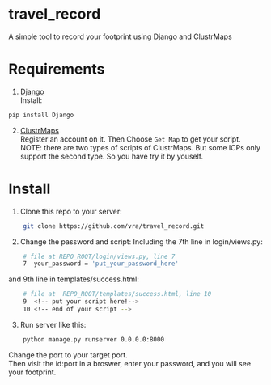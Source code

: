 # travel_record
A simple tool to record your footprint using Django and ClustrMaps

# Requirements
 1. [Django](https://www.djangoproject.com/)  
 Install:
```bash
pip install Django
```
 2. [ClustrMaps](https://clustrmaps.com/)  
 Register an account on it. Then Choose `Get Map` to get your script.  
 NOTE: there are two types of scripts of ClustrMaps. But some ICPs only support the second type. So you have try it by youself.

# Install
 1. Clone this repo to your server:
```bash
	git clone https://github.com/vra/travel_record.git
```
 2. Change the password and script:
   	Including the 7th line in login/views.py:
```bash
	# file at REPO_ROOT/login/views.py, line 7
	7  your_password = 'put_your_password_here' 
```
 and 9th line in templates/success.html:
```bash
	# file at  REPO_ROOT/templates/success.html, line 10
 	9  <!-- put your script here!-->
 	10 <!-- end of your script --> 
```
 3. Run server like this:
```bash
	python manage.py runserver 0.0.0.0:8000
```
 Change the port to your target port.  
 Then visit the id:port in a broswer, enter your password, and you will see your footprint.
